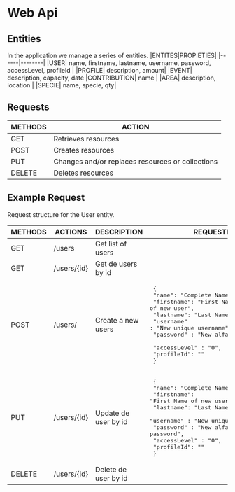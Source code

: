 # Web Api


## Entities

In the application we manage a series of entities.
|ENTITES|PROPIETIES|
|------|--------|
|USER| name, firstname, lastname, username, password, accessLevel, profileId |
|PROFILE| description, amount|
|EVENT| description, capacity, date
|CONTRIBUTION| name |
|AREA| description, location |
|SPECIE| name, specie, qty|


## Requests

| METHODS | ACTION                                           |
| ------- | ------------------------------------------------ |
| GET     | Retrieves resources                              |
| POST    | Creates resources                                |
| PUT     | Changes and/or replaces resources or collections |
| DELETE  | Deletes resources                                |

## Example Request

Request structure for the User entity.

| METHODS | ACTIONS | DESCRIPTION | REQUESTBODY   |
| ------- | ----------- | ------------------ | --- |
| GET     | /users      | Get list of users  ||
| GET     | /users/{id} | Get de users by id ||
| POST    | /users/     | Create a new users | <pre> { <br> "name": "Complete Name", <br> "firstname": "First Name of new user", <br> "lastname": "Last Name of new user", <br> "username" : "New unique username", <br> "password" : "New alfanumeric password", <br> "accessLevel" : "0", <br> "profileId": "" <br> } </pre> |
| PUT     | /users/{id} | Update de user by id | <pre lang="json"> { <br> "name": "Complete Name", <br> "firstname": "First Name of new user", <br> "lastname": "Last Name of new user", <br> "username" : "New unique username", <br> "password" : "New alfanumeric password", <br> "accessLevel" : "0", <br> "profileId": "" <br> } </pre>|
|DELETE|/users/{id}|Delete de user by id||
